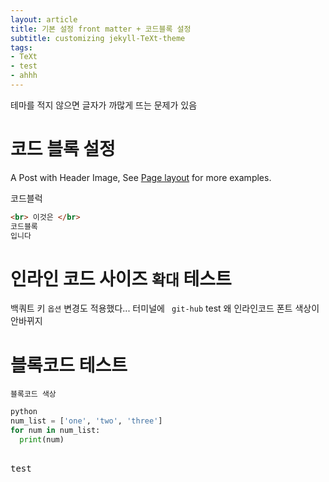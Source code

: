```yaml
---
layout: article
title: 기본 설정 front matter + 코드블록 설정
subtitle: customizing jekyll-TeXt-theme 
tags: 
- TeXt
- test
- ahhh
---
```




테마를 적지 않으면 글자가 까많게 뜨는 문제가 있음 



# 코드 블록 설정



A Post with Header Image, See [Page layout](https://tianqi.name/jekyll-TeXt-theme/samples.html#page-layout) for more examples.

<!--more-->

코드블럭 

~~~html
<br> 이것은 </br>
코드블록
입니다
~~~

   

# 인라인 코드 사이즈 `확대` 테스트

 백쿼트 키 `옵션` 변경도 적용했다... 터미널에 ` git-hub` test 왜 인라인코드 폰트 색상이 안바뀌지 



# 블록코드 테스트 

``` 	블록코드 
블록코드 색상 

```

```python
python
num_list = ['one', 'two', 'three']
for num in num_list:
  print(num)
```

<pre>  
test   
<code>